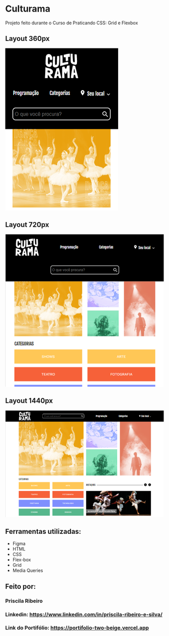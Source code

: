 # Culturama
Projeto feito durante o Curso de Praticando CSS: Grid e Flexbox

## Layout 360px
![image](https://github.com/Pris4/Culturama/blob/main/img/Layout360.png)

## Layout 720px
![image](https://github.com/Pris4/Culturama/blob/main/img/Layout720.png)

## Layout 1440px
![image](https://github.com/Pris4/Culturama/blob/main/img/Layout1440.png)

## Ferramentas utilizadas:
* Figma
* HTML
* CSS
* Flex-box
* Grid
* Media Queries
  
## Feito por:
### Priscila Ribeiro

### Linkedin: https://www.linkedin.com/in/priscila-ribeiro-e-silva/
### Link do Portifólio: https://portifolio-two-beige.vercel.app
